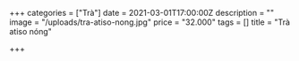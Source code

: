 +++
categories = ["Trà"]
date = 2021-03-01T17:00:00Z
description = ""
image = "/uploads/tra-atiso-nong.jpg"
price = "32.000"
tags = []
title = "Trà atiso nóng"

+++
